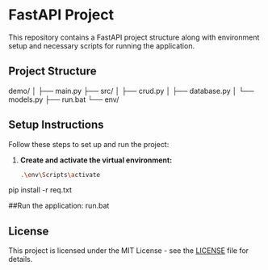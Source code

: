 # FastAPI Project

This repository contains a FastAPI project structure along with environment setup and necessary scripts for running the application.

## Project Structure

demo/
│
├── main.py
├── src/
│   ├── crud.py
│   ├── database.py
│   └── models.py
├── run.bat
└── env/


## Setup Instructions

Follow these steps to set up and run the project:

1. **Create and activate the virtual environment:**

   ```sh
   .\env\Scripts\activate

pip install -r req.txt


##Run the application:
run.bat


## License

This project is licensed under the MIT License - see the [LICENSE](LICENSE) file for details.

